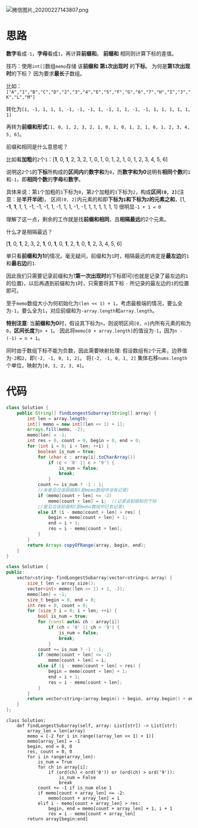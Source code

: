 ![微信图片_20200227143807.png](https://pic.leetcode-cn.com/ef52f79f6158170ff207fabcc1ffaff6e533c03fa2278675e40a85e1bb9a1672-%E5%BE%AE%E4%BF%A1%E5%9B%BE%E7%89%87_20200227143807.png)


# 思路
**数字**看成`-1`，**字母**看成`1`，再计算**前缀和**。
**前缀和**  相同则计算下标的差值。

技巧：使用`int[]`数组`memo`存储 该**前缀和** **第`1`次出现时** 的**下标**。
为何是**第1次出现时**的下标？
因为要求**最长**子数组。

比如：
`["A","1","B","C","D","2","3","4","E","5","F","G","6","7","H","I","J","K","L","M"]`

转化为`[1, -1, 1, 1, 1, -1, -1, -1, 1, -1, 1, 1, -1, -1, 1, 1, 1, 1, 1, 1]`

再转为**前缀和形式**`[1, 0, 1, 2, 3, 2, 1, 0, 1, 0, 1, 2, 1, 0, 1, 2, 3, 4, 5, 6]`。


前缀和相同是什么意思呢？

比如看**加粗**的`2`个`1`：[**1**, 0, **1**, 2, 3, 2, 1, 0, 1, 0, 1, 2, 1, 0, 1, 2, 3, 4, 5, 6]

说明这`2`个`1`的**下标**所构成的**区间内**的**数字和**为`0`，而**数字和为0**说明有**相同个数**的`1`和`-1`，即**相同个数**的**字母**和**数字**。

具体来说：第`1`个加粗的`1`下标为`0`，第`2`个加粗的`1`下标为`2`，构成**区间`(0, 2]`**(注意：是**半开半闭**)，
区间`(0, 2]`内元素的和即**下标为`1`**和**下标为`2`**的**元素之和**，[1, **-1**, **1**, 1, 1, -1, -1, -1, 1, -1, 1, 1, -1, -1, 1, 1, 1, 1, 1, 1]
很明显`-1 + 1 = 0`

理解了这一点，剩余的工作就是找**前缀和相同**，且**相隔最远**的2个元素。

什么才是相隔最远？

[**1**, 0, **1**, 2, 3, 2, **1**, 0, **1**, 0, **1**, 2, **1**, 0, **1**, 2, 3, 4, 5, 6]

单只看**前缀和为1**的情况，毫无疑问，前缀和为`1`时，相隔最远的肯定是**最左边**的`1`和**最右边**的`1`.

因此我们只需要记录前缀和为1**第一次出现时**的下标即可(也就是记录了最左边的`1`的位置)，以后再遇到前缀和为`1`时，只需要将其下标 `-` 所记录的最左边的`1`的位置 即可。

至于`memo`数组大小为何初始化为`(len << 1) + 1`，考虑最极端的情况，要么全为`-1`，要么全为`1`，对应前缀和为`-array.length`和`array.length`。

**特别注意**: 
当**前缀和为0**时，假设其下标为`n`，则说明区间`[0, n]`内所有元素的和为`0`，**区间长度**为`n + 1`。
因此将`memo[0 + array.length]`的值设为`-1`，因为`n - (-1) = n + 1`。

同时由于数组下标不能为负数，因此需要映射处理:
假设数组有`2`个元素，边界值为`-2`和`2`，即`[-2, -1, 0, 1, 2]`。
将`[-2, -1, 0, 1, 2]` 集体右移`nums.length`个单位，映射为`[0, 1, 2, 3, 4]`。

# 代码
```java [-java代码]
class Solution {
    public String[] findLongestSubarray(String[] array) {
        int len = array.length;
        int[] memo = new int[(len << 1) + 1];
        Arrays.fill(memo, -2);
        memo[len] = -1;
        int res = 0, count = 0, begin = 0, end = 0;
        for (int i = 0; i < len; ++i) {
            boolean is_num = true;
            for (char c : array[i].toCharArray())
                if (c < '0' || c > '9') {
                    is_num = false;
                    break;
                }
            count += is_num ? -1 : 1;
            //未曾见过该前缀和(即memo数组中没有记录)
            if (memo[count + len] <= -2) 
                memo[count + len] = i;  //记录该前缀和的下标
            //曾见过该前缀和(即memo数组中已有记录)
            else if (i - memo[count + len] > res) {
                begin = memo[count + len] + 1;
                end = i + 1;
                res = i - memo[count + len];
            }
        }
        return Arrays.copyOfRange(array, begin, end);
    }
}
```
```c++ [-c++代码]
class Solution {
public:
    vector<string> findLongestSubarray(vector<string>& array) {
        size_t len = array.size();
        vector<int> memo((len << 1) + 1, -2);
        memo[len] = -1;
        size_t begin = 0, end = 0;
        int res = 0, count = 0;
        for (size_t i = 0; i < len; ++i) {
            bool is_num = true;
            for (const auto& ch : array[i])
                if (ch < '0' || ch > '9') {
                    is_num = false;
                    break;
                }
            count += is_num ? -1 : 1;
            if (memo[count + len] <= -2) 
                memo[count + len] = i;
            else if (i - memo[count + len] > res) {
                begin = memo[count + len] + 1;
                end = i + 1;
                res = i - memo[count + len];
            }
        }
        return vector<string>(array.begin() + begin, array.begin() + end);
    }
};
```
```python3 [-python3代码]
class Solution:
    def findLongestSubarray(self, array: List[str]) -> List[str]:
        array_len = len(array)
        memo = [-2 for i in range((array_len << 1) + 1)]
        memo[array_len] = -1
        begin, end = 0, 0
        res, count = 0, 0
        for i in range(array_len):
            is_num = True
            for ch in array[i]:
                if (ord(ch) < ord('0')) or (ord(ch) > ord('9')):
                    is_num = False
                    break
            count += -1 if is_num else 1
            if memo[count + array_len] <= -2:
                memo[count + array_len] = i
            elif i - memo[count + array_len] > res:
                begin, end = memo[count + array_len] + 1, i + 1
                res = i - memo[count + array_len]
        return array[begin:end]
```
